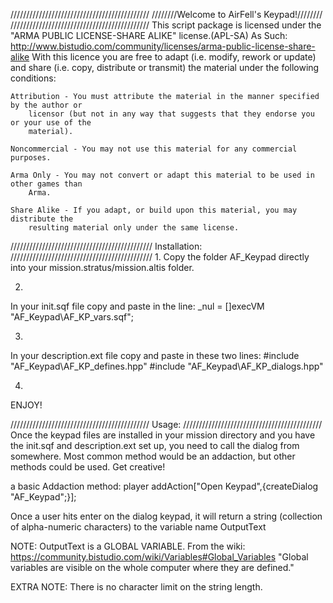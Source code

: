 ////////////////////////////////////////////
////////Welcome to AirFell's Keypad!////////
////////////////////////////////////////////
This script package is licensed under the "ARMA PUBLIC LICENSE-SHARE ALIKE" license.(APL-SA)
As Such: http://www.bistudio.com/community/licenses/arma-public-license-share-alike
 With this licence you are free to adapt (i.e. modify, rework or update) and share
	(i.e. copy, distribute or transmit) the material under the following conditions:

    Attribution - You must attribute the material in the manner specified by the author or
		licensor (but not in any way that suggests that they endorse you or your use of the
		material).
		
    Noncommercial - You may not use this material for any commercial purposes.
	
    Arma Only - You may not convert or adapt this material to be used in other games than
		Arma.
		
    Share Alike - If you adapt, or build upon this material, you may distribute the
		resulting material only under the same license.


/////////////////////////////////////////////
Installation:
/////////////////////////////////////////////
1.
Copy the folder AF_Keypad directly into your mission.stratus/mission.altis folder.

2.
In your init.sqf file copy and paste in the line:
_nul = []execVM "AF_Keypad\AF_KP_vars.sqf";

3.
In your description.ext file copy and paste in these two lines:
#include "AF_Keypad\AF_KP_defines.hpp"
#include "AF_Keypad\AF_KP_dialogs.hpp"

4.
ENJOY!

////////////////////////////////////////////
Usage:
////////////////////////////////////////////
Once the keypad files are installed in your mission directory and you have the init.sqf
and description.ext set up, you need to call the dialog from somewhere. Most common method
would be an addaction, but other methods could be used. Get creative!

a basic Addaction method:
player addAction["Open Keypad",{createDialog "AF_Keypad";}];

Once a user hits enter on the dialog keypad, it will return a string (collection of
alpha-numeric characters) to the variable name OutputText

NOTE: OutputText is a GLOBAL VARIABLE.
From the wiki: https://community.bistudio.com/wiki/Variables#Global_Variables
"Global variables are visible on the whole computer where they are defined."

EXTRA NOTE: There is no character limit on the string length.